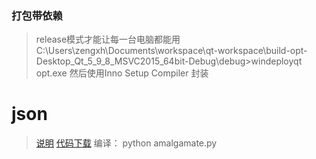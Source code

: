 ### 打包带依赖
> release模式才能让每一台电脑都能用
> C:\Users\zengxh\Documents\workspace\qt-workspace\build-opt-Desktop_Qt_5_9_8_MSVC2015_64bit-Debug\debug>windeployqt opt.exe
> 然后使用Inno Setup Compiler 封装

# json
> [说明](https://blog.csdn.net/u012532263/article/details/82801745)
> [代码下载](https://github.com/open-source-parsers/jsoncpp)
> 编译： python amalgamate.py